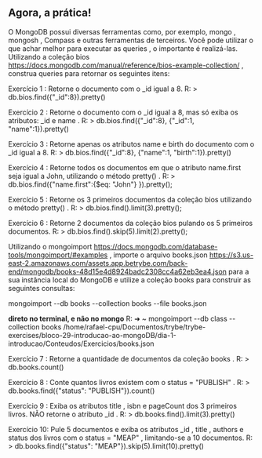 ## Agora, a prática!
O MongoDB possui diversas ferramentas como, por exemplo, mongo , mongosh , Compass e outras ferramentas de terceiros. Você pode utilizar o que achar melhor para executar as queries , o importante é realizá-las.
Utilizando a coleção bios https://docs.mongodb.com/manual/reference/bios-example-collection/ , construa queries para retornar os seguintes itens:

Exercício 1 : Retorne o documento com o _id igual a 8.
R: > db.bios.find({"_id":8}).pretty()


Exercício 2 : Retorne o documento com o _id igual a 8, mas só exiba os atributos: _id e name .
R: > db.bios.find({"_id":8}, {"_id":1, "name":1}).pretty()


Exercício 3 : Retorne apenas os atributos name e birth do documento com o _id igual a 8.
R: > db.bios.find({"_id":8}, {"name":1, "birth":1}).pretty()


Exercício 4 : Retorne todos os documentos em que o atributo name.first seja igual a John, utilizando o método pretty() .
R: > db.bios.find({"name.first":{$eq: "John"} }).pretty();


Exercício 5 : Retorne os 3 primeiros documentos da coleção bios utilizando o método pretty() .
R: > db.bios.find().limit(3).pretty();

Exercício 6 : Retorne 2 documentos da coleção bios pulando os 5 primeiros documentos.
R: > db.bios.find().skip(5).limit(2).pretty();

Utilizando o mongoimport https://docs.mongodb.com/database-tools/mongoimport/#examples , importe o arquivo books.json https://s3.us-east-2.amazonaws.com/assets.app.betrybe.com/back-end/mongodb/books-48d15e4d8924badc2308cc4a62eb3ea4.json para a sua instância local do MongoDB e utilize a coleção books para construir as seguintes consultas:

mongoimport --db books --collection books --file books.json

**direto no terminal, e não no mongo**
R: ➜  ~ mongoimport --db class --collection books /home/rafael-cpu/Documentos/trybe/trybe-exercises/bloco-29-introducao-ao-mongoDB/dia-1-introducao/Conteudos/Exercicios/books.json



Exercício 7 : Retorne a quantidade de documentos da coleção books .
R: > db.books.count()

Exercício 8 : Conte quantos livros existem com o status = "PUBLISH" .
R: > db.books.find({"status": "PUBLISH"}).count()

Exercício 9 : Exiba os atributos title , isbn e pageCount dos 3 primeiros livros. NÃO retorne o atributo _id .
R: > db.books.find().limit(3).pretty()

Exercício 10: Pule 5 documentos e exiba os atributos _id , title , authors e status dos livros com o status = "MEAP" , limitando-se a 10 documentos.
R: > db.books.find({"status": "MEAP"}).skip(5).limit(10).pretty()
